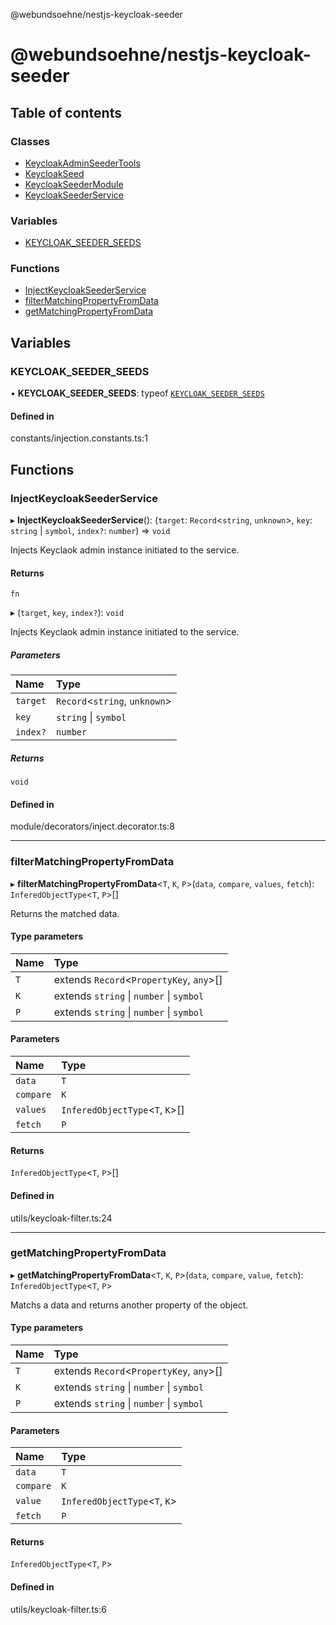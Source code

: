 @webundsoehne/nestjs-keycloak-seeder

# @webundsoehne/nestjs-keycloak-seeder

## Table of contents

### Classes

- [KeycloakAdminSeederTools](classes/KeycloakAdminSeederTools.md)
- [KeycloakSeed](classes/KeycloakSeed.md)
- [KeycloakSeederModule](classes/KeycloakSeederModule.md)
- [KeycloakSeederService](classes/KeycloakSeederService.md)

### Variables

- [KEYCLOAK\_SEEDER\_SEEDS](README.md#keycloak_seeder_seeds)

### Functions

- [InjectKeycloakSeederService](README.md#injectkeycloakseederservice)
- [filterMatchingPropertyFromData](README.md#filtermatchingpropertyfromdata)
- [getMatchingPropertyFromData](README.md#getmatchingpropertyfromdata)

## Variables

### KEYCLOAK\_SEEDER\_SEEDS

• **KEYCLOAK\_SEEDER\_SEEDS**: typeof [`KEYCLOAK_SEEDER_SEEDS`](README.md#keycloak_seeder_seeds)

#### Defined in

constants/injection.constants.ts:1

## Functions

### InjectKeycloakSeederService

▸ **InjectKeycloakSeederService**(): (`target`: `Record`<`string`, `unknown`\>, `key`: `string` \| `symbol`, `index?`: `number`) => `void`

Injects Keyclaok admin instance initiated to the service.

#### Returns

`fn`

▸ (`target`, `key`, `index?`): `void`

Injects Keyclaok admin instance initiated to the service.

##### Parameters

| Name | Type |
| :------ | :------ |
| `target` | `Record`<`string`, `unknown`\> |
| `key` | `string` \| `symbol` |
| `index?` | `number` |

##### Returns

`void`

#### Defined in

module/decorators/inject.decorator.ts:8

___

### filterMatchingPropertyFromData

▸ **filterMatchingPropertyFromData**<`T`, `K`, `P`\>(`data`, `compare`, `values`, `fetch`): `InferedObjectType`<`T`, `P`\>[]

Returns the matched data.

#### Type parameters

| Name | Type |
| :------ | :------ |
| `T` | extends `Record`<`PropertyKey`, `any`\>[] |
| `K` | extends `string` \| `number` \| `symbol` |
| `P` | extends `string` \| `number` \| `symbol` |

#### Parameters

| Name | Type |
| :------ | :------ |
| `data` | `T` |
| `compare` | `K` |
| `values` | `InferedObjectType`<`T`, `K`\>[] |
| `fetch` | `P` |

#### Returns

`InferedObjectType`<`T`, `P`\>[]

#### Defined in

utils/keycloak-filter.ts:24

___

### getMatchingPropertyFromData

▸ **getMatchingPropertyFromData**<`T`, `K`, `P`\>(`data`, `compare`, `value`, `fetch`): `InferedObjectType`<`T`, `P`\>

Matchs a data and returns another property of the object.

#### Type parameters

| Name | Type |
| :------ | :------ |
| `T` | extends `Record`<`PropertyKey`, `any`\>[] |
| `K` | extends `string` \| `number` \| `symbol` |
| `P` | extends `string` \| `number` \| `symbol` |

#### Parameters

| Name | Type |
| :------ | :------ |
| `data` | `T` |
| `compare` | `K` |
| `value` | `InferedObjectType`<`T`, `K`\> |
| `fetch` | `P` |

#### Returns

`InferedObjectType`<`T`, `P`\>

#### Defined in

utils/keycloak-filter.ts:6
